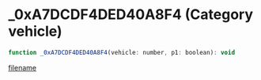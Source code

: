 # _0xA7DCDF4DED40A8F4 (Category vehicle)

```js
function _0xA7DCDF4DED40A8F4(vehicle: number, p1: boolean): void
```

[filename](_0xA7DCDF4DED40A8F4_m.md ':include')